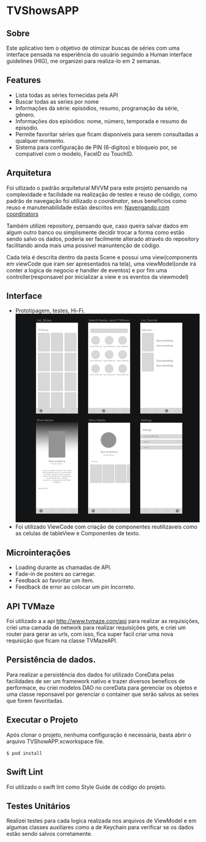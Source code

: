 # TVShowsAPP

## Sobre
Este aplicativo tem o objetivo de otimizar buscas de séries com uma interface pensada na esperiência do usuário seguindo a Human interface guidelines (HIG), me organizei para realiza-lo em 2 semanas.

## Features
* Lista todas as séries fornecidas pela API
* Buscar todas as series por nome
* Informações da série: episódios, resumo, programação da série, gênero.
* Informações dos episódios: nome, número, temporada e resumo do episodio.
* Permite favoritar séries que ficam disponiveis para serem consultadas a qualquer momento.
* Sistema para configuração de PIN (6-digitos) e bloqueio por, se compativel com o modelo, FaceID ou TouchID.

## Arquitetura
Foi utlizado o padrão arquitetural MVVM para este projeto pensando na complexidade e facilidade na realização de testes e reuso de código, como padrão de navegação foi utilizado o *coordinator*, seus beneficios como reuso e manutenabilidade estão descritos em: [Navengando com coordinators](https://www.notion.so/Navegando-com-Coordinators-727359c2618b462d90d9c2cf2a5c5902)

Também utilizei repository, pensando que, caso queira salvar dados em algum outro banco ou simplismente decidir trocar a forma como estão sendo salvo os dados, poderia ser facilmente alterado através do repository
facilitando ainda mais uma possivel manuntenção de código.

Cada tela é descrita dentro da pasta Scene e possui uma view(components em viewCode que iram ser apresentados na tela), uma viewModel(onde irá conter a logica de negocio e handler de eventos) e por fim uma controller(responsavel por inicializar a view e os eventos da viewmodel)

## Interface
* Prototipagem, testes, Hi-Fi.
![](https://raw.githubusercontent.com/viniciusmesquitac/TVShowsAPP/dev/Documentation/wireframe.png "Wireframe")
* Foi utilizado ViewCode com criação de componentes reutilizaveis como as celulas de tableView e Componentes de texto.

## Microinterações
* Loading durante as chamadas de API.
* Fade-in de posters ao carregar.
* Feedback ao favoritar um item.
* Feedback de error ao colocar um pin Incorreto.

## API TVMaze
Foi utilizado a a api http://www.tvmaze.com/api para realizar as requisições, criei uma camada de network para realizar requisições gets, e criei um router para gerar as urls,
com isso, fica super facil criar uma nova requisição que ficam na classe TVMazeAPI.

## Persistência de dados.
Para realizar a persistência dos dados foi utilizado CoreData pelas facilidades de ser um framework nativo e trazer diversos beneficos de performace, eu criei modelos DAO no coreData para gerenciar os objetos e uma classe
reponsavel por gerenciar o container que serão salvos as series que forem favoritadas.

## Executar o Projeto
Após clonar o projeto, nenhuma configuração é necessária, basta abrir o arquivo TVShowAPP.xcworkspace file.
```shell
$ pod install
```

## Swift Lint
Foi utilizado o swift lint como Style Guide de código do projeto.

## Testes Unitários
Realizei testes para cada logica realizada nos arquivos de ViewModel e em algumas classes auxiliares como a de Keychain para verificar se os dados estão sendo salvos corretamente.
